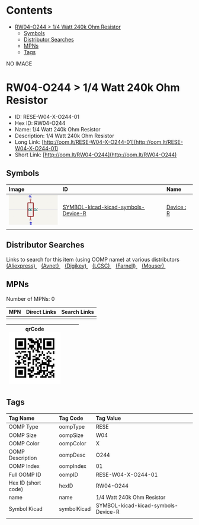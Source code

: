 



Contents
========

* [RW04-O244 > 1/4 Watt 240k Ohm Resistor](#rw04-o244--14-watt-240k-ohm-resistor)
	* [Symbols](#symbols)
	* [Distributor Searches](#distributor-searches)
	* [MPNs](#mpns)
	* [Tags](#tags)
  
NO IMAGE  
# RW04-O244 > 1/4 Watt 240k Ohm Resistor

- ID: RESE-W04-X-O244-01
- Hex ID: RW04-O244
- Name: 1/4 Watt 240k Ohm Resistor
- Description: 1/4 Watt 240k Ohm Resistor
- Long Link: [http://oom.lt/RESE-W04-X-O244-01](http://oom.lt/RESE-W04-X-O244-01)
- Short Link: [http://oom.lt/RW04-O244](http://oom.lt/RW04-O244)

## Symbols
  

|Image|ID|Name|
| :--- | :--- | :--- |
|[![](https://raw.githubusercontent.com/oomlout/oomlout_OOMP_eda_V2/main/SYMBOL/kicad/kicad-symbols/Device/R/image_140.png)](https://github.com/oomlout/oomlout_OOMP_eda_V2/tree/main/SYMBOL/kicad/kicad-symbols/Device/R/)|[SYMBOL-kicad-kicad-symbols-Device-R](https://github.com/oomlout/oomlout_OOMP_eda_V2/tree/main/SYMBOL/kicad/kicad-symbols/Device/R/)|[Device : R](https://github.com/oomlout/oomlout_OOMP_eda_V2/tree/main/SYMBOL/kicad/kicad-symbols/Device/R/)|
||||

## Distributor Searches
  
Links to search for this item (using OOMP name) at various distributors  
[(Aliexpress) ](https://www.aliexpress.com/wholesale?SearchText=11171/4+Watt+240k+Ohm+Resistor)&nbsp;&nbsp;&nbsp;[(Avnet) ](https://www.avnet.com/shop/us/search/1/4+Watt+240k+Ohm+Resistor)&nbsp;&nbsp;&nbsp;[(Digikey) ](https://www.digikey.co.uk/en/products/result?s=1/4+Watt+240k+Ohm+Resistor)&nbsp;&nbsp;&nbsp;[(LCSC) ](https://www.lcsc.com/search?q=1/4+Watt+240k+Ohm+Resistor)&nbsp;&nbsp;&nbsp;[(Farnell) ](https://uk.farnell.com/search?st=1/4+Watt+240k+Ohm+Resistor)&nbsp;&nbsp;&nbsp;[(Mouser) ](https://www.mouser.com/c/?q=1/4+Watt+240k+Ohm+Resistor)&nbsp;&nbsp;&nbsp;
## MPNs
  
Number of MPNs: 0  

|MPN|Direct Links|Search Links|
| :--- | :--- | :--- |
||||
  

|qrCode<br>[![](https://raw.githubusercontent.com/oomlout/oomlout_OOMP_parts_V2/main/RESE/W04/X/O244/01/qrCode_140.png)](https://github.com/oomlout/oomlout_OOMP_parts_V2/tree/main/RESE/W04/X/O244/01/qrCode.png)||||
| :---: | :---: | :---: | :---: |

## Tags
  

|Tag Name|Tag Code|Tag Value|
| :--- | :--- | :--- |
|OOMP Type|oompType|RESE|
|OOMP Size|oompSize|W04|
|OOMP Color|oompColor|X|
|OOMP Description|oompDesc|O244|
|OOMP Index|oompIndex|01|
|Full OOMP ID|oompID|RESE-W04-X-O244-01|
|Hex ID (short code)|hexID|RW04-O244|
|name|name|1/4 Watt 240k Ohm Resistor|
|Symbol Kicad|symbolKicad|SYMBOL-kicad-kicad-symbols-Device-R|
||||
